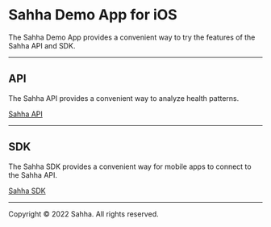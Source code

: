# Sahha Demo App for iOS

The Sahha Demo App provides a convenient way to try the features of the Sahha API and SDK.

---

## API

The Sahha API provides a convenient way to analyze health patterns.

[Sahha API](https://developer.sahha.ai/reference)

---

## SDK

The Sahha SDK provides a convenient way for mobile apps to connect to the Sahha API.

[Sahha SDK](https://developer.sahha.ai/docs)

---

Copyright © 2022 Sahha. All rights reserved.
